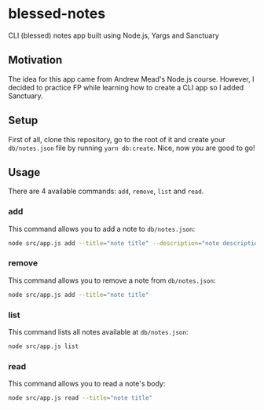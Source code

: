 # blessed-notes

CLI (blessed) notes app built using Node.js, Yargs and Sanctuary

## Motivation

The idea for this app came from Andrew Mead's Node.js course. However, I decided to practice FP while learning how to create a CLI app so I added Sanctuary.

## Setup

First of all, clone this repository, go to the root of it and create your `db/notes.json` file by running `yarn db:create`.
Nice, now you are good to go!

## Usage

There are 4 available commands: `add`, `remove`, `list` and `read`.

### add

This command allows you to add a note to `db/notes.json`:

```bash
node src/app.js add --title="note title" --description="note description" --body="note body"
```

### remove

This command allows you to remove a note from `db/notes.json`:

```bash
node src/app.js add --title="note title"
```

### list

This command lists all notes available at `db/notes.json`:

```bash
node src/app.js list
```

### read

This command allows you to read a note's body:

```bash
node src/app.js read --title="note title"
```

